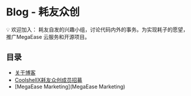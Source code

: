 # Blog - 耗友众创


💡 欢迎加入：
耗友自发的兴趣小组，讨论代码内外的事务。为实现耗子的愿望，推广MegaEase 云服务和开源项目。




## 目录

- [关于博客](about.md)
- [ CoolshellX耗友众创成员招募]( CoolshellX耗友众创成员招募.md)
- [MegaЕase Marketing](MegaЕase Marketing)

